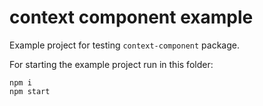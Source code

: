 # context component example

Example project for testing `context-component` package.

For starting the example project run in this folder:
```
npm i
npm start
```
